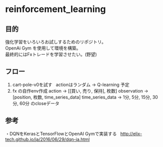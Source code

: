 # reinforcement_learning

## 目的
強化学習をいろいろお試しするためのリポジトリ。  
OpenAi Gym を使用して環境を構築。  
最終的にはFxトレードを学習させたい。(野望)  

## フロー
1. cart-pole-v0を試す  
actionはランダム -> Q-learning 予定
2. fx の自作env作成
action -> [[買い, 売り, 保持], 枚数]
observation -> [position, 枚数, time_series_data]
time_series_data -> 1分, 5分, 15分, 30分, 60分 のcloseデータ

## 参考
・DQNをKerasとTensorFlowとOpenAI Gymで実装する  
<http://elix-tech.github.io/ja/2016/06/29/dqn-ja.html>
